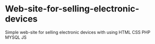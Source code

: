 # Web-site-for-selling-electronic-devices
Simple web-site for selling electronic devices with using HTML CSS PHP MYSQL JS
